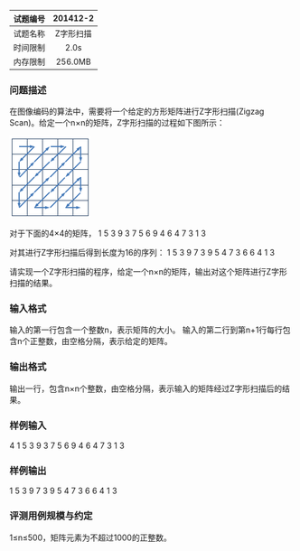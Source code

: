 | 试题编号  | 201412-2 |
| :---: | :---:    |
| 试题名称  | Z字形扫描    |
| 时间限制  | 2.0s     |
| 内存限制  | 256.0MB  |


### 问题描述

在图像编码的算法中，需要将一个给定的方形矩阵进行Z字形扫描(Zigzag Scan)。给定一个n×n的矩阵，Z字形扫描的过程如下图所示：

![zigzag scan demo img](imgs/zigzag-scan.png)

对于下面的4×4的矩阵，
1 5 3 9
3 7 5 6
9 4 6 4
7 3 1 3

对其进行Z字形扫描后得到长度为16的序列：
1 5 3 9 7 3 9 5 4 7 3 6 6 4 1 3

请实现一个Z字形扫描的程序，给定一个n×n的矩阵，输出对这个矩阵进行Z字形扫描的结果。

### 输入格式

输入的第一行包含一个整数n，表示矩阵的大小。
输入的第二行到第n+1行每行包含n个正整数，由空格分隔，表示给定的矩阵。

### 输出格式

输出一行，包含n×n个整数，由空格分隔，表示输入的矩阵经过Z字形扫描后的结果。

### 样例输入

4
1 5 3 9
3 7 5 6
9 4 6 4
7 3 1 3

### 样例输出

1 5 3 9 7 3 9 5 4 7 3 6 6 4 1 3

### 评测用例规模与约定

1≤n≤500，矩阵元素为不超过1000的正整数。